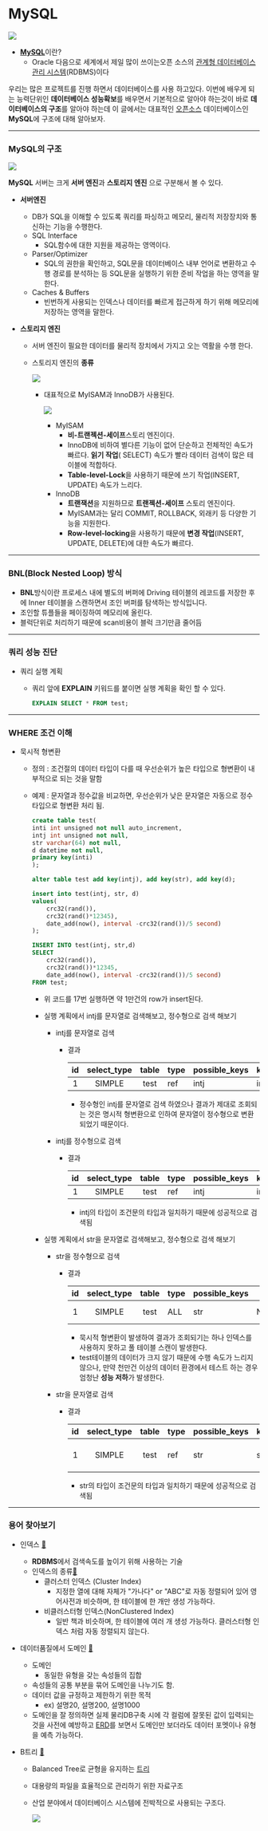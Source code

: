 # MySQL

![](https://user-images.githubusercontent.com/40411714/58609781-d38e0d80-82e3-11e9-8eaa-976c85012eea.png)

* [**MySQL**](https://www.mysql.com)이란?
  * Oracle 다음으로 세계에서 제일 많이 쓰이는오픈 소스의 [관계형 데이터베이스 관리 시스템](https://ko.wikipedia.org/wiki/관계형_데이터베이스_관리_시스템)(RDBMS)이다

우리는 많은 프로젝트를 진행 하면서 데이터베이스를 사용 하고있다. 이번에 배우게 되는 능력단위인 **데이터베이스 성능확보**를 배우면서 기본적으로 알아야 하는것이 바로 **데이터베이스의 구조**를 알아야 하는데 이 글에서는 대표적인 [오픈소스]([https://ko.wikipedia.org/wiki/%EC%98%A4%ED%94%88_%EC%86%8C%EC%8A%A4](https://ko.wikipedia.org/wiki/오픈_소스)) 데이터베이스인 **MySQL**에 구조에 대해 알아보자.

---

### MySQL의 구조

![](https://user-images.githubusercontent.com/40411714/58611006-9415f000-82e8-11e9-951b-75210da5c2e0.jpg)

**MySQL** 서버는 크게 **서버 엔진**과 **스토리지 엔진** 으로 구분해서 볼 수 있다.

* **서버엔진**

  * DB가 SQL을 이해할 수 있도록 쿼리를 파싱하고 메모리, 물리적 저장장치와 통신하는 기능을 수행한다.
  * SQL Interface
    * SQL함수에 대한 지원을 제공하는 영역이다.
  * Parser/Optimizer
    * SQL의 권한을 확인하고, SQL문을 데이터베이스 내부 언어로 변환하고  수행 경로를 분석하는 등 SQL문을 실행하기 위한 준비 작업을 하는 영역을 말한다. 
  * Caches & Buffers
    * 빈번하게 사용되는 인덱스나 데이터를 빠르게 접근하게 하기 위해 메모리에 저장하는 영역을 말한다.

* **스토리지 엔진**

  * 서버 엔진이 필요한 데이터를 물리적 장치에서 가지고 오는 역활을 수행 한다.

  * 스토리지 엔진의 **종류**

    ![](https://user-images.githubusercontent.com/40411714/58612716-7ba8d400-82ee-11e9-8c40-23091619a674.PNG)

    * 대표적으로 MyISAM과 InnoDB가 사용된다.

      ![](https://user-images.githubusercontent.com/40411714/58614172-9ed58280-82f2-11e9-8815-455b59edfc81.PNG)

      * MyISAM
        * **비-트랜젝션-세이프**스토리 엔진이다.
        * InnoDB에 비하여 별다른 기능이 없어 단순하고 전체적인 속도가 빠르다. **읽기 작업**( SELECT) 속도가 빨라 데이터 검색이 많은 테이블에 적합하다.
        * **Table-level-Lock**을 사용하기 때문에 쓰기 작업(INSERT, UPDATE) 속도가 느리다.
      * InnoDB
        * **트랜잭션**을 지원하므로 **트랜젝션-세이프** 스토리 엔진이다.
        * MyISAM과는 달리 COMMIT, ROLLBACK, 외래키 등 다양한 기능을 지원한다.
        * **Row-level-locking**을 사용하기 때문에 **변경 작업**(INSERT, UPDATE, DELETE)에 대한 속도가 빠르다.

---

### BNL(Block Nested Loop) 방식

* **BNL**방식이란 프로세스 내에 별도의 버퍼에 Driving 테이블의 레코드를 저장한 후에 Inner 테이블을 스캔하면서 조인 버퍼를 탐색하는 방식입니다.
* 조인할 튜플들을 페이징하여 메모리에 올린다. 
* 블럭단위로 처리하기 때문에 scan비용이 블럭 크기만큼 줄어듬

---

### 쿼리 성능 진단

* 쿼리 실행 계획

  * 쿼리 앞에 **EXPLAIN** 키워드를 붙이면 실행 계획을 확인 할 수 있다.

    ~~~ sql
    EXPLAIN SELECT * FROM test;
    ~~~

---

### WHERE 조건 이해

* 묵시적 형변환

  * 정의 : 조건절의 데이터 타입이 다를 때 우선순위가 높은 타입으로 형변환이 내부적으로 되는 것을 말함

  * 예제 : 문자열과 정수값을 비교하면, 우선순위가 낮은 문자열은 자동으로 정수 타입으로 형변환 처리 됨.

    ~~~ sql
    create table test(
    inti int unsigned not null auto_increment,
    intj int unsigned not null,
    str varchar(64) not null,
    d datetime not null,
    primary key(inti)
    );
    
    alter table test add key(intj), add key(str), add key(d);
    
    insert into test(intj, str, d)
    values(
    	crc32(rand()),
        crc32(rand()*12345),
        date_add(now(), interval -crc32(rand())/5 second)
    );
    
    INSERT INTO test(intj, str,d)
    SELECT
    	crc32(rand()),
        crc32(rand())*12345,
        date_add(now(), interval -crc32(rand())/5 second)
    FROM test;
    ~~~

    * 위 코드를 17번 실행하면 약 1만건의 row가 insert된다.

    * 실행 계획에서 intj를 문자열로 검색해보고, 정수형으로 검색 해보기

      * intj를 문자열로 검색

        * 결과 

          |  id  | select_type | table | type | possible_keys | key  | key_len | ref   | rows | Extra |
          | :--: | :---------: | :---: | ---- | ------------- | ---- | ------- | ----- | ---- | :---: |
          |  1   |   SIMPLE    | test  | ref  | intj          | intj | 4       | const | 1    | NULL  |

          * 정수형인 intj를 문자열로 검색 하였으나 결과가 제대로 조회되는 것은 명시적 형변환으로 인하여 문자열이 정수형으로 변환되었기 때문이다.

      * intj를 정수형으로 검색

        * 결과

          |  id  | select_type | table | type | possible_keys | key  | key_len | ref   | rows | Extra |
          | :--: | :---------: | :---: | ---- | ------------- | ---- | ------- | ----- | ---- | :---: |
          |  1   |   SIMPLE    | test  | ref  | intj          | intj | 4       | const | 1    | NULL  |

          * intj의 타입이 조건문의 타입과 일치하기 때문에 성공적으로 검색됨

    * 실행 계획에서 str을 문자열로 검색해보고, 정수형으로 검색 해보기

      * str을 정수형으로 검색

        * 결과

          |  id  | select_type | table | type | possible_keys | key  | key_len | ref  | rows |    Extra    |
          | :--: | :---------: | :---: | ---- | ------------- | ---- | ------- | ---- | ---- | :---------: |
          |  1   |   SIMPLE    | test  | ALL  | str           | NULL | NULL    | NULL | 8304 | Using where |

          * 묵시적 형변환이 발생하여 결과가 조회되기는 하나 인덱스를 사용하지 못하고 풀 테이블 스캔이 발생한다.
          * test테이블의 데이터가 크지 않기 때문에 수행 속도가 느리지 않으나, 만약 천만건 이상의 데이터 환경에서 테스트 하는 경우 엄청난 **성능 저하**가 발생한다.

      * str을 문자열로 검색

        * 결과

          |  id  | select_type | table | type | possible_keys | key  | key_len | ref   | rows |         Extra         |
          | :--: | :---------: | :---: | ---- | ------------- | ---- | ------- | ----- | ---- | :-------------------: |
          |  1   |   SIMPLE    | test  | ref  | str           | str  | 258     | const | 1    | Using index condition |

          * str의 타입이 조건문의 타입과 일치하기 때문에 성공적으로 검색됨

---

### 용어 찾아보기

* 인덱스 [:bookmark_tabs:](<https://lalwr.blogspot.com/2016/02/db-index.html>)

  * **RDBMS**에서 검색속도를 높이기 위해 사용하는 기술
  * 인덱스의 종류[:bookmark_tabs:](<https://mee2ro.tistory.com/2>)
    * 클러스터 인덱스 (Cluster Index) 
      * 지정한 열에 대해 자체가 "가나다" or "ABC"로 자동 정렬되어 있어 영어사전과 비슷하며, 한 테이블에 한 개만 생성 가능하다.
    * 비클러스터형 인덱스(NonClustered Index)
      *   일반 책과 비슷하며, 한 테이블에 여러 개 생성 가능하다. 클러스터형 인덱스 처럼 자동 정렬되지 않는다.

* 데이터품질에서 도메인 [:bookmark_tabs:](<http://blog.naver.com/PostView.nhn?blogId=new_magma&logNo=20038148095>)

  * 도메인
    * 동일한 유형을 갖는 속성들의 집합
  * 속성들의 공통 부분을 묶어 도메인을 나누기도 함.
  * 데이터 값을 규정하고 제한하기 위한 목적
    * ex) 설명20, 설명200, 설명1000
  * 도메인을 잘 정의하면 실제 물리DB구축 시에 각 컬럼에 잘못된 값이 입력되는 것을 사전에 예방하고 [ERD](<https://m.blog.naver.com/PostView.nhn?blogId=dktmrorl&logNo=220475357522&proxyReferer=https%3A%2F%2Fwww.google.com%2F>)를 보면서 도메인만 보더라도 데이터 포멧이나 유형을 예측 가능하다.

* B트리 [:bookmark_tabs:](<https://untitledtblog.tistory.com/75>)

  * Balanced Tree로 균형을 유지하는 [트리](<https://gmlwjd9405.github.io/2018/08/12/data-structure-tree.html>)

  * 대용량의 파일을 효율적으로 관리하기 위한 자료구조

  * 산업 분야에서 데이터베이스 시스템에 전박적으로 사용되는 구조다.

    ![](https://user-images.githubusercontent.com/40411714/58931581-2a3f8f80-879b-11e9-9ac5-ce9bcad734ab.png)
